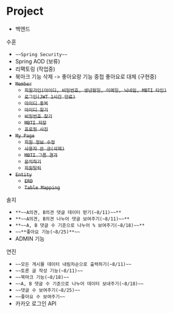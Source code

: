 # Project

- 백엔드

수훈

- `~~Spring Security~~`
- Spring AOD (보류)
- 리팩토링 (작업중)
- 북마크 기능 삭제 -> 좋아요랑 기능 중첩 좋아요로 대체 (구현중)
- ~~`Member`~~
    - ~~`회원가입(아이디, 비밀번호, 생년월일, 이메일, 닉네임, MBTI 타입)`~~
    - ~~`로그인(JWT 1시간 만료)`~~
    - ~~`아이디 중복`~~
    - ~~`아이디 찾기`~~
    - ~~`비밀번호 찾기`~~
    - ~~`MBTI 저장`~~
    - ~~`프로필 사진`~~
- ~~`My Page`~~
    - ~~`회원 정보 수정`~~
    - ~~`사용자 쓴 글(삭제)`~~
    - ~~`MBTI 그룹 결과`~~
    - ~~`문의하기`~~
    - ~~`회원탈퇴`~~
- ~~`Entity`~~
    - ~~`ERD`~~
    - ~~`Table Mapping`~~

솔지

- `**~~A의견, B의견 댓글 데이터 받기(~8/11)~~**`
- `**~~A의견, B의견 나누어 댓글 보여주기(~8/11)~~**`
- `**~~A, B 댓글 수 기준으로 나누어 % 보여주기(~8/18)~~**`
- `~~**좋아요 기능(~8/25)**~~`
- ADMIN 기능

연진

- `~~모든 게시물 데이터 내림차순으로 출력하기(~8/11)~~`
- `~~토론 글 작성 기능(~8/11)~~`
- `~~북마크 기능(~8/18)~~`
- `~~A, B 댓글 수 기준으로 나누어 데이터 보내주기(~8/18)~~`
- `~~댓글 수 보여주기(~8/25)~~`
- `~~좋아요 수 보여주기~~`
- 카카오 로그인 API
